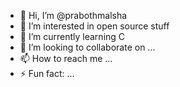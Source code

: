 - 👋 Hi, I’m @prabothmalsha
- 👀 I’m interested in open source stuff 
- 🌱 I’m currently learning C
- 💞️ I’m looking to collaborate on ...
- 📫 How to reach me ...
- ⚡ Fun fact: ...

<!---
prabothmalsha/prabothmalsha is a ✨ special ✨ repository because its `README.md` (this file) appears on your GitHub profile.
You can click the Preview link to take a look at your changes.
--->
